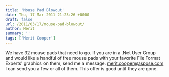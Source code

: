 ```yaml
---
title: 'Mouse Pad Blowout'
date: Thu, 17 Mar 2011 21:23:26 +0000
draft: false
url: /2011/03/17/mouse-pad-blowout/
author: Merit
summary: ''
tags: ['Merit Cooper']
---
```


We have 32 mouse pads that need to go. If you are in a .Net User Group and would like a handful of free mouse pads with your favorite File Format Experts' graphics on them, send me a message. merit.cooper@aspose.com I can send you a few or all of them. This offer is good until they are gone.







